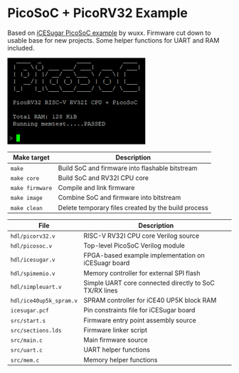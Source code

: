 # PicoSoC + PicoRV32 Example

Based on [iCESugar PicoSoC example](https://github.com/wuxx/icesugar/tree/master/src/advanced/picorv32/picosoc) by wuxx. Firmware cut down to usable base for new projects. Some helper functions for UART and RAM included.

![](picosoc.png)

| Make target     | Description                                         |
| --------------- | --------------------------------------------------- |
| `make`          | Build SoC and firmware into flashable bitstream     |
| `make core`     | Build SoC and RV32I CPU core                        |
| `make firmware` | Compile and link firmware                           |
| `make image`    | Combine SoC and firmware into bitstream             |
| `make clean`    | Delete temporary files created by the build process |

| File                    | Description                                            |
| ----------------------- | ------------------------------------------------------ |
| `hdl/picorv32.v`        | RISC-V RV32I CPU core Verilog source                   |
| `hdl/picosoc.v`         | Top-level PicoSoC Verilog module                       |
| `hdl/icesugar.v`        | FPGA-based example implementation on iCESuagr board    |
| `hdl/spimemio.v`        | Memory controller for external SPI flash               |
| `hdl/simpleuart.v`      | Simple UART core connected directly to SoC TX/RX lines |
| `hdl/ice40up5k_spram.v` | SPRAM controller for iCE40 UP5K block RAM              |
| `icesugar.pcf`          | Pin constraints file for iCESugar board                |
| `src/start.s`           | Firmware entry point assembly source                   |
| `src/sections.lds`      | Firmware linker script                                 |
| `src/main.c`            | Main firmware source                                   |
| `src/uart.c`            | UART helper functions                                  |
| `src/mem.c`             | Memory helper functions                                |
